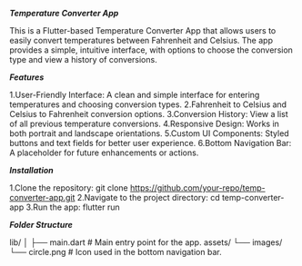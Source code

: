 ***Temperature Converter App***

This is a Flutter-based Temperature Converter App that allows users to easily convert 
temperatures between Fahrenheit and Celsius. The app provides a simple, intuitive interface,
with options to choose the conversion type and view a history of conversions.

***Features***

1.User-Friendly Interface: A clean and simple interface for entering temperatures and choosing conversion types.
2.Fahrenheit to Celsius and Celsius to Fahrenheit conversion options.
3.Conversion History: View a list of all previous temperature conversions.
4.Responsive Design: Works in both portrait and landscape orientations.
5.Custom UI Components: Styled buttons and text fields for better user experience.
6.Bottom Navigation Bar: A placeholder for future enhancements or actions.

***Installation***

1.Clone the repository:
git clone https://github.com/your-repo/temp-converter-app.git
2.Navigate to the project directory:
cd temp-converter-app
3.Run the app:
flutter run


***Folder Structure***

lib/
│
├── main.dart                   # Main entry point for the app.
assets/
└── images/
    └── circle.png              # Icon used in the bottom navigation bar.

